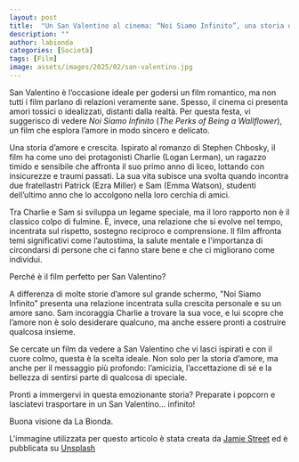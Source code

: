 ```yaml
---
layout: post
title:  "Un San Valentino al cinema: “Noi Siamo Infinito”, una storia d’amore sana e autentica."
description: ""
author: labionda
categories: [Società]
tags: [Film]
image: assets/images/2025/02/san-valentino.jpg
---
```

San Valentino è l’occasione ideale per godersi un film romantico, ma non tutti i film parlano di relazioni veramente sane. Spesso, il cinema ci presenta amori tossici o idealizzati, distanti dalla realtà. Per questa festa, vi suggerisco di vedere *Noi Siamo Infinito* (*The Perks of Being a Wallflower*), un film che esplora l’amore in modo sincero e delicato.

Una storia d’amore e crescita.
Ispirato al romanzo di Stephen Chbosky, il film ha come uno dei protagonisti Charlie (Logan Lerman), un ragazzo timido e sensibile che affronta il suo primo anno di liceo, lottando con insicurezze e traumi passati. La sua vita subisce una svolta quando incontra due fratellastri Patrick (Ezra Miller) e Sam (Emma Watson), studenti dell’ultimo anno che lo accolgono nella loro cerchia di amici.

Tra Charlie e Sam si sviluppa un legame speciale, ma il loro rapporto non è il classico colpo di fulmine. È, invece, una relazione che si evolve nel tempo, incentrata sul rispetto, sostegno reciproco e comprensione. Il film affronta temi significativi come l’autostima, la salute mentale e l’importanza di circondarsi di persone che ci fanno stare bene e che ci migliorano come individui.

Perché è il film perfetto per San Valentino?

A differenza di molte storie d’amore sul grande schermo, "Noi Siamo Infinito" presenta una relazione incentrata sulla crescita personale e su un amore sano. Sam incoraggia Charlie a trovare la sua voce, e lui scopre che l’amore non è solo desiderare qualcuno, ma anche essere pronti a costruire qualcosa insieme.

Se cercate un film da vedere a San Valentino che vi lasci ispirati e con il cuore colmo, questa è la scelta ideale. Non solo per la storia d’amore, ma anche per il messaggio più profondo: l’amicizia, l’accettazione di sé e la bellezza di sentirsi parte di qualcosa di speciale.

Pronti a immergervi in questa emozionante storia? Preparate i popcorn e lasciatevi trasportare in un San Valentino… infinito! 


Buona visione da La Bionda. 


L'immagine utilizzata per questo articolo è stata creata da [Jamie Street](https://unsplash.com/photos/heart-shaped-pink-sparklers-photography-hBzrr6m6-pc) ed è pubblicata su [Unsplash](https://unsplash.com/)
